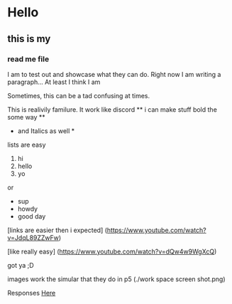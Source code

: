 # Hello
## this is my 
### read me file

I am to test out and showcase what they can do. 
Right now I am writing a paragraph... At least I think I am 

Sometimes, this can be a tad confusing at times. 

This is realivily familure. It work like discord 
** i can make stuff bold the some way **
* and Italics as well * 

lists are easy 
1. hi
2. hello
3. yo 

or 

- sup 
- howdy 
- good day  


[links are easier then i expected] (https://www.youtube.com/watch?v=JdqL89ZZwFw)

[like really easy] (https://www.youtube.com/watch?v=dQw4w9WgXcQ)



got ya ;D

images work the simular that they do in p5 
(./work space screen shot.png)


Responses
 [ Here ](./Responses.txt)